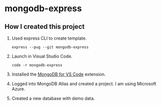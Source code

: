 # mongodb-express

## How I created this project

1. Used express CLI to create template.

    `express --pug --git mongodb-express`

2. Launch in Visual Studio Code.

    `code -r mongodb-express`

3. Installed the [MongoDB for VS Code](https://marketplace.visualstudio.com/items?itemName=mongodb.mongodb-vscode) extension.

4. Logged into MongoDB Atlas and created a project. I am using Microsoft Azure.

5. Created a new database with demo data.

